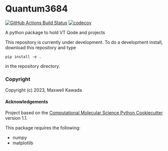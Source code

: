 Quantum3684
==============================
[//]: # (Badges)
[![GitHub Actions Build Status](https://github.com/REPLACE_WITH_OWNER_ACCOUNT/quantum3684/workflows/CI/badge.svg)](https://github.com/REPLACE_WITH_OWNER_ACCOUNT/quantum3684/actions?query=workflow%3ACI)
[![codecov](https://codecov.io/gh/REPLACE_WITH_OWNER_ACCOUNT/Quantum3684/branch/main/graph/badge.svg)](https://codecov.io/gh/REPLACE_WITH_OWNER_ACCOUNT/Quantum3684/branch/main)


A python package to hold VT Qode and projects

This repository is currently under development. To do a development install, download this repository and type

`pip install -e .`

in the repository directory.

### Copyright

Copyright (c) 2023, Maxwell Kawada


#### Acknowledgements
 
Project based on the 
[Computational Molecular Science Python Cookiecutter](https://github.com/molssi/cookiecutter-cms) version 1.1.

This package requires the following:
  - numpy
  - matplotlib